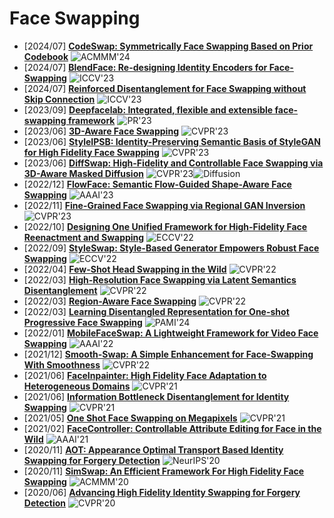 # Face Swapping
- [2024/07] [**CodeSwap: Symmetrically Face Swapping Based on Prior Codebook**](https://openreview.net/forum?id=TYbuVVM3iR) ![ACMMM'24](https://img.shields.io/badge/ACMMM'24-f1b800)
- [2024/07] **[BlendFace: Re-designing Identity Encoders for Face-Swapping](https://arxiv.org/abs/2307.10854)** ![ICCV'23](https://img.shields.io/badge/ICCV'23-f1b800)
- [2024/07] **[Reinforced Disentanglement for Face Swapping without Skip Connection](https://openaccess.thecvf.com/content/ICCV2023/papers/Ren_Reinforced_Disentanglement_for_Face_Swapping_without_Skip_Connection_ICCV_2023_paper.pdf)** ![ICCV'23](https://img.shields.io/badge/ICCV'23-f1b800)
- [2023/09] **[Deepfacelab: Integrated, flexible and extensible face-swapping framework](https://www.sciencedirect.com/science/article/pii/S0031320323003291)** ![PR'23](https://img.shields.io/badge/PR'23-B2DFDB)
- [2023/06] **[3D-Aware Face Swapping](https://openaccess.thecvf.com/content/CVPR2023/papers/Li_3D-Aware_Face_Swapping_CVPR_2023_paper.pdf)** ![CVPR'23](https://img.shields.io/badge/CVPR'23-f1b800)
- [2023/06] **[StyleIPSB: Identity-Preserving Semantic Basis of StyleGAN for High Fidelity Face Swapping](https://openaccess.thecvf.com/content/CVPR2023/papers/Jiang_StyleIPSB_Identity-Preserving_Semantic_Basis_of_StyleGAN_for_High_Fidelity_Face_CVPR_2023_paper.pdf)** ![CVPR'23](https://img.shields.io/badge/CVPR'23-f1b800)
- [2023/06] [**DiffSwap: High-Fidelity and Controllable Face Swapping via 3D-Aware Masked Diffusion**](https://openaccess.thecvf.com/content/CVPR2023/papers/Zhao_DiffSwap_High-Fidelity_and_Controllable_Face_Swapping_via_3D-Aware_Masked_Diffusion_CVPR_2023_paper.pdf) ![CVPR'23](https://img.shields.io/badge/CVPR'23-f1b800)![Diffusion](https://img.shields.io/badge/Diffusion-a99cf4)
- [2022/12] [**FlowFace: Semantic Flow-Guided Shape-Aware Face Swapping**](https://ojs.aaai.org/index.php/AAAI/article/view/25444/25216) ![AAAI'23](https://img.shields.io/badge/AAAI'23-f1b800)
- [2022/11] **[Fine-Grained Face Swapping via Regional GAN Inversion](https://openaccess.thecvf.com/content/CVPR2023/papers/Liu_Fine-Grained_Face_Swapping_via_Regional_GAN_Inversion_CVPR_2023_paper.pdf)** ![CVPR'23](https://img.shields.io/badge/CVPR'23-f1b800)
- [2022/10] [**Designing One Unified Framework for High-Fidelity Face Reenactment and Swapping**](https://www.ecva.net/papers/eccv_2022/papers_ECCV/papers/136750053.pdf) ![ECCV'22](https://img.shields.io/badge/ECCV'22-f1b800)
- [2022/09] [**StyleSwap: Style-Based Generator Empowers Robust Face Swapping**](https://www.ecva.net/papers/eccv_2022/papers_ECCV/papers/136740644.pdf) ![ECCV'22](https://img.shields.io/badge/ECCV'22-f1b800)
- [2022/04] **[Few-Shot Head Swapping in the Wild](https://arxiv.org/abs/2204.13100)** ![CVPR'22](https://img.shields.io/badge/CVPR'22-f1b800)
- [2022/03] **[High-Resolution Face Swapping via Latent Semantics Disentanglement](https://openaccess.thecvf.com/content/CVPR2022/papers/Xu_High-Resolution_Face_Swapping_via_Latent_Semantics_Disentanglement_CVPR_2022_paper.pdf)** ![CVPR'22](https://img.shields.io/badge/CVPR'22-f1b800)
- [2022/03] [**Region-Aware Face Swapping**](https://openaccess.thecvf.com/content/CVPR2022/papers/Xu_Region-Aware_Face_Swapping_CVPR_2022_paper.pdf) ![CVPR'22](https://img.shields.io/badge/CVPR'22-f1b800)
- [2022/03] [**Learning Disentangled Representation for One-shot Progressive Face Swapping**](https://arxiv.org/abs/2203.12985) ![PAMI'24](https://img.shields.io/badge/PAMI'24-B2DFDB)
- [2022/01] [**MobileFaceSwap: A Lightweight Framework for Video Face Swapping**](https://cdn.aaai.org/ojs/20203/20203-13-24216-1-2-20220628.pdf) ![AAAI'22](https://img.shields.io/badge/AAAI'22-f1b800)
- [2021/12] [**Smooth-Swap: A Simple Enhancement for Face-Swapping With Smoothness**](https://openaccess.thecvf.com/content/CVPR2022/papers/Kim_Smooth-Swap_A_Simple_Enhancement_for_Face-Swapping_With_Smoothness_CVPR_2022_paper.pdf) ![CVPR'22](https://img.shields.io/badge/CVPR'22-f1b800)
- [2021/06] [**FaceInpainter: High Fidelity Face Adaptation to Heterogeneous Domains**](https://openaccess.thecvf.com/content/CVPR2021/papers/Li_FaceInpainter_High_Fidelity_Face_Adaptation_to_Heterogeneous_Domains_CVPR_2021_paper.pdf) ![CVPR'21](https://img.shields.io/badge/CVPR'21-f1b800)
- [2021/06] [**Information Bottleneck Disentanglement for Identity Swapping**](https://openaccess.thecvf.com/content/CVPR2021/papers/Gao_Information_Bottleneck_Disentanglement_for_Identity_Swapping_CVPR_2021_paper.pdf) ![CVPR'21](https://img.shields.io/badge/CVPR'21-f1b800)
- [2021/05] [**One Shot Face Swapping on Megapixels**](https://arxiv.org/abs/2105.04932) ![CVPR'21](https://img.shields.io/badge/CVPR'21-f1b800)
- [2021/02] [**FaceController: Controllable Attribute Editing for Face in the Wild**](https://arxiv.org/abs/2102.11464) ![AAAI'21](https://img.shields.io/badge/AAAI'21-f1b800)
- [2020/11] **[AOT: Appearance Optimal Transport Based Identity Swapping for Forgery Detection](https://proceedings.neurips.cc/paper_files/paper/2020/file/f718499c1c8cef6730f9fd03c8125cab-Paper.pdf)** ![NeurIPS'20](https://img.shields.io/badge/NeurIPS'20-f1b800)
- [2020/11] [**SimSwap: An Efficient Framework For High Fidelity Face Swapping**](https://arxiv.org/abs/2106.06340) ![ACMMM'20](https://img.shields.io/badge/ACMMM'20-f1b800)
- [2020/06] **[Advancing High Fidelity Identity Swapping for Forgery Detection](https://openaccess.thecvf.com/content_CVPR_2020/papers/Li_Advancing_High_Fidelity_Identity_Swapping_for_Forgery_Detection_CVPR_2020_paper.pdf)** ![CVPR'20](https://img.shields.io/badge/CVPR'20-f1b800)

